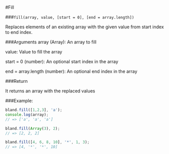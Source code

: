 #Fill

###`fill(array, value, [start = 0], [end = array.length])`

Replaces elements of an existing array with the given value from start index to end index.

###Arguments
array (Array): An array to fill

value: Value to fill the array

start = 0 (number): An optional start index in the array

end = array.length (number): An optional end index in the array

###Return

It returns an array with the replaced values

###Example:

```javascript
bland.fill([1,2,3], 'a');
console.log(array);
// => ['a', 'a', 'a']

bland.fill(Array(3), 2);
// => [2, 2, 2]

bland.fill([4, 6, 8, 10], '*', 1, 3);
// => [4, '*', '*', 10]
```
